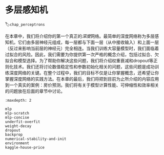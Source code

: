 # 多层感知机
:label:`chap_perceptrons`

在本章中，我们将介绍你的第一个真正的*深度*网络。最简单的深度网络称为多层感知机，它们由多层神经元组成，每一层都与下面一层（从中接收输入）和上面一层（反过来影响当前层的神经元）完全相连。当我们训练大容量模型时，我们面临着过拟合的风险。因此，我们需要为你提供第一次严格的概念介绍，包括过拟合、欠拟合和模型选择。为了帮助你解决这些问题，我们将介绍权重衰减和dropout等正则化技术。我们还将讨论数值稳定性和参数初始化相关的问题，这些问题是成功训练深度网络的关键。在整个过程中，我们的目标不仅是让你掌握概念，还希望让你掌握深度网络的实践方法。在本章的最后，我们将把到目前为止所介绍的内容应用到一个真实的案例：房价预测。我们将有关于模型计算性能、可伸缩性和效率相关的问题放在后面的章节中讨论。

```toc
:maxdepth: 2

mlp
mlp-scratch
mlp-concise
underfit-overfit
weight-decay
dropout
backprop
numerical-stability-and-init
environment
kaggle-house-price
```
